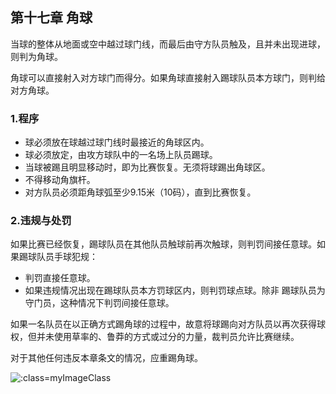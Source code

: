 ## 第十七章 角球

当球的整体从地面或空中越过球门线，而最后由守方队员触及，且并未出现进球，则判为角球。

角球可以直接射入对方球门而得分。如果角球直接射入踢球队员本方球门，则判给对方角球。

### 1.程序

- 球必须放在球越过球门线时最接近的角球区内。
- 球必须放定，由攻方球队中的一名场上队员踢球。
- 当球被踢且明显移动时，即为比赛恢复。无须将球踢出角球区。
- 不得移动角旗杆。
- 对方队员必须距角球弧至少9.15米（10码），直到比赛恢复。

### 2.违规与处罚

如果比赛已经恢复，踢球队员在其他队员触球前再次触球，则判罚间接任意球。如果踢球队员手球犯规：

- 判罚直接任意球。
- 如果违规情况出现在踢球队员本方罚球区内，则判罚球点球。除非
踢球队员为守门员，这种情况下判罚间接任意球。

如果一名队员在以正确方式踢角球的过程中，故意将球踢向对方队员以再次获得球权，但并未使用草率的、鲁莽的方式或过分的力量，裁判员允许比赛继续。

对于其他任何违反本章条文的情况，应重踢角球。

![](../vertopal_a6e2a68e5d38415d827a2cae7f5e6c13/media/image34.png ':class=myImageClass')
